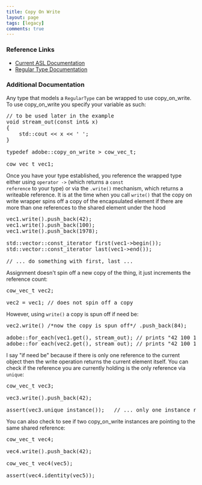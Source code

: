 ```yaml
---
title: Copy On Write
layout: page
tags: [legacy]
comments: true
---
```

### Reference Links

* [Current ASL Documentation](https://stlab.adobe.com/classadobe_1_1copy__on__write.html)
* [Regular Type Documentation](https://stlab.adobe.com/group__concept__regular__type.html)

### Additional Documentation

Any type that models a `RegularType` can be wrapped to use copy_on_write. To use copy_on_write you specify your variable as such:

<pre>
// to be used later in the example
void stream_out(const int& x)
{
    std::cout << x << ' ';
}

typedef adobe::copy_on_write<std::vector<int> > cow_vec_t;

cow_vec_t vec1;
</pre>

Once you have your type established, you reference the wrapped type either using <code>operator -></code> (which returns a <code>const reference</code> to your type) or via the <code>.write()</code> mechanism, which returns a writeable reference. It is at the time when you call <code>write()</code> that the copy on write wrapper spins off a copy of the encapsulated element if there are more than one references to the shared element under the hood

<pre>
vec1.write().push_back(42);
vec1.write().push_back(100);
vec1.write().push_back(1978);

std::vector<int>::const_iterator first(vec1->begin());
std::vector<int>::const_iterator last(vec1->end());

// ... do something with first, last ...
</pre>

Assignment doesn't spin off a new copy of the thing, it just increments the reference count:

<pre>
cow_vec_t vec2;

vec2 = vec1; // does not spin off a copy
</pre>

However, using <code>write()</code> a copy is spun off if need be:

<pre>
vec2.write() /*now the copy is spun off*/ .push_back(84);

adobe::for_each(vec1.get(), stream_out); // prints "42 100 1978 "
adobe::for_each(vec2.get(), stream_out); // prints "42 100 1978 84 "
</pre>

I say "if need be" because if there is only one reference to the current object then the write operation returns the current element itself. You can check if the reference you are currently holding is the only reference via <code>unique</code>:

<pre>
cow_vec_t vec3;

vec3.write().push_back(42);

assert(vec3.unique_instance());   // ... only one instance refers to the shared part
</pre>

You can also check to see if two copy_on_write instances are pointing to the same shared reference:

<pre>
cow_vec_t vec4;

vec4.write().push_back(42);

cow_vec_t vec4(vec5);

assert(vec4.identity(vec5));
</pre>
